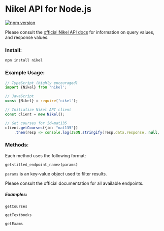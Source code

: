 # Nikel API for Node.js

[![npm version](https://badge.fury.io/js/nikel.svg)](https://www.npmjs.com/package/nikel)

Please consult the [official Nikel API docs](https://docs.nikel.ml/) for information on query values, and response values.

### Install:
```
npm install nikel
```

### Example Usage:

```typescript
// TypeScript (highly encouraged)
import {Nikel} from 'nikel';

// JavaScript
const {Nikel} = require('nikel');

// Initialize Nikel API client
const client = new Nikel();

// Get courses for id=mat135
client.getCourses({id: "mat135"})
    .then(resp => console.log(JSON.stringify(resp.data.response, null, 4)));
```

### Methods:

Each method uses the following format:

`get<titled_endpoint_name>(params)`

`params` is an key-value object used to filter results.

Please consult the official documentation for all available endpoints.

##### Examples:

`getCourses`

`getTextbooks`

`getExams`
